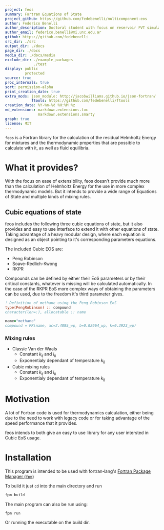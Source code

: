 ```yaml
---
project: feos
summary: Fortran Equations of State
project_github: https://github.com/fedebenelli/multicomponent-eos
author: Federico Benelli
author_description: Doctoral student with focus on reservoir PVT simulation.
author_email: federico.benelli@mi.unc.edu.ar
github: https://github.com/fedebenelli
src_dir: ./src
output_dir: ./docs
page_dir: ./docs
media_dir: ./docs/media
exclude_dir: ./example_packages
             ./test
display: public
         protected
source: true
proc_internals: true
sort: permission-alpha
print_creation_date: true
extra_mods: json_module: http://jacobwilliams.github.io/json-fortran/
            ftools: https://github.com/fedebenelli/ftools
creation_date: %Y-%m-%d %H:%M %z
md_extensions: markdown.extensions.toc
               markdown.extensions.smarty
graph: true
license: MIT
---
```


`feos` is a Fortran library for the calculation of the residual Helmholtz Energy
for mixtures and the thermodynamic properties that are possible to calculate
with it, as well as fluid equilibria.

# What it provides?
With the focus on ease of extensibility, feos doesn't provide much more than
the calculation of Helmholtz Energy for the use in more complex thermodynamic
models. But it intends to provide a wide range of Equations of State and 
multiple kinds of mixing rules.

## Cubic equations of state
feos includes the following three cubic equations of state, but it also
provides and easy to use interface to extend it with other equations of state.
Taking advantage of a heavy modular design, where each equation is designed as
an object pointing to it's corresponding parameters equations.

The included Cubic EOS are:

- Peng Robinson
- Soave-Redlich-Kwong
- RKPR

Compounds can be defined by either their EoS parameters or by their critical
constants, whatever is missing will be calculated automatically. In the case
of the RKPR EoS more complex ways of obtaining the parameters can be used, 
due to the freedom it's third parameter gives.

```fortran
! Definition of methane using the Peng Robinson EoS
type(PengRobinson) :: compound
character(len=:), allocatable :: name

name="methane"
compound = PR(name, ac=2.4885_wp, b=0.02664_wp, k=0.3923_wp)
```

### Mixing rules
- Classic Van der Waals
    - Constant $k_{ij}$ and $l_{ij}$
    - Exponentialy dependant of temperature $k_{ij}$
- Cubic mixing rules
    - Constant $k_{ij}$ and $l_{ij}$
    - Exponentialy dependant of temperature $k_{ij}$

# Motivation
A lot of Fortran code is used for thermodynamics calculation, either being
due to the need to work with legacy code or for taking advantage of the
speed performance that it provides.

feos intends to both give an easy to use library for any user intersted in
Cubic EoS usage.

# Installation
This program is intended to be used with fortran-lang's 
[Fortran Package Manager (`fpm`)](https://fpm.fortran-lang.org/en/index.html)

To build it just `cd` into the main directory and run

```sh
fpm build
```

The main program can also be run using:

```
fpm run
```

Or running the executable on the build dir.


